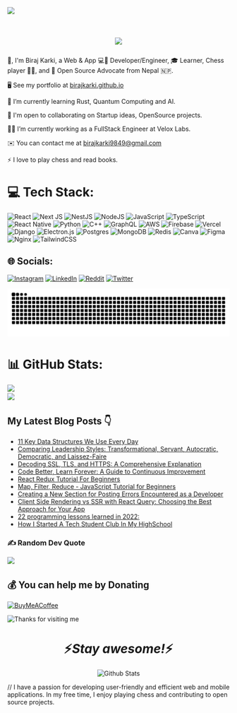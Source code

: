 
[![](https://visitcount.itsvg.in/api?id=birajkarki&icon=8&color=0)](https://visitcount.itsvg.in)

<h1 align="center">
  <a href="https://git.io/typing-svg">
    <img src="https://readme-typing-svg.herokuapp.com/?lines=Namaste+🙏;+Myself+Biraj+Karki!;&center=true&size=30">
  </a>
</h1>


👋, I'm Biraj Karki, a Web & App 💻📱 Developer/Engineer, 🎓 Learner, Chess player 🦸‍♂️, and 🐙 Open Source Advocate from Nepal 🇳🇵.

🖥️ See my portfolio at [birajkarki.github.io](http://birajkarki.github.io)

🧠 I’m currently learning Rust, Quantum Computing and AI.

🤝 I'm open to collaborating on Startup ideas, OpenSource projects.

🧑‍💼 I’m currently working as a FullStack Engineer at Velox Labs.

✉️ You can contact me at birajkarki9849@gmail.com

⚡ I love to play chess and read books.

# 💻 Tech Stack:
![React](https://img.shields.io/badge/react-%2320232a.svg?style=for-the-badge&logo=react&logoColor=%2361DAFB) ![Next JS](https://img.shields.io/badge/Next-black?style=for-the-badge&logo=next.js&logoColor=white)  ![NestJS](https://img.shields.io/badge/nestjs-%23E0234E.svg?style=for-the-badge&logo=nestjs&logoColor=white)  ![NodeJS](https://img.shields.io/badge/node.js-6DA55F?style=for-the-badge&logo=node.js&logoColor=white) ![JavaScript](https://img.shields.io/badge/javascript-%23323330.svg?style=for-the-badge&logo=javascript&logoColor=%23F7DF1E) ![TypeScript](https://img.shields.io/badge/typescript-%23007ACC.svg?style=for-the-badge&logo=typescript&logoColor=white)  ![React Native](https://img.shields.io/badge/react_native-%2320232a.svg?style=for-the-badge&logo=react&logoColor=%2361DAFB) ![Python](https://img.shields.io/badge/python-3670A0?style=for-the-badge&logo=python&logoColor=ffdd54)  ![C++](https://img.shields.io/badge/c++-%2300599C.svg?style=for-the-badge&logo=c%2B%2B&logoColor=white)  ![GraphQL](https://img.shields.io/badge/-GraphQL-E10098?style=for-the-badge&logo=graphql&logoColor=white) ![AWS](https://img.shields.io/badge/AWS-%23FF9900.svg?style=for-the-badge&logo=amazon-aws&logoColor=white)  ![Firebase](https://img.shields.io/badge/firebase-%23039BE5.svg?style=for-the-badge&logo=firebase) ![Vercel](https://img.shields.io/badge/vercel-%23000000.svg?style=for-the-badge&logo=vercel&logoColor=white) ![Django](https://img.shields.io/badge/django-%23092E20.svg?style=for-the-badge&logo=django&logoColor=white) ![Electron.js](https://img.shields.io/badge/Electron-191970?style=for-the-badge&logo=Electron&logoColor=white) ![Postgres](https://img.shields.io/badge/postgres-%23316192.svg?style=for-the-badge&logo=postgresql&logoColor=white) ![MongoDB](https://img.shields.io/badge/MongoDB-%234ea94b.svg?style=for-the-badge&logo=mongodb&logoColor=white) ![Redis](https://img.shields.io/badge/redis-%23DD0031.svg?style=for-the-badge&logo=redis&logoColor=white) ![Canva](https://img.shields.io/badge/Canva-%2300C4CC.svg?style=for-the-badge&logo=Canva&logoColor=white) 	![Figma](https://img.shields.io/badge/figma-%23F24E1E.svg?style=for-the-badge&logo=figma&logoColor=white) ![Nginx](https://img.shields.io/badge/nginx-%23009639.svg?style=for-the-badge&logo=nginx&logoColor=white) ![TailwindCSS](https://img.shields.io/badge/tailwindcss-%2338B2AC.svg?style=for-the-badge&logo=tailwind-css&logoColor=white) 

## 🌐 Socials:

  [![Instagram](https://img.shields.io/badge/Instagram-%23E4405F.svg?logo=Instagram&logoColor=white)](https://instagram.com/thelifeofbiraj)
 [![LinkedIn](https://img.shields.io/badge/LinkedIn-%230077B5.svg?logo=linkedin&logoColor=white)](https://linkedin.com/in/biraj-karki) 
[![Reddit](https://img.shields.io/badge/Reddit-%23FF4500.svg?logo=Reddit&logoColor=white)](https://reddit.com/user/thelifeofbiraj) 
[![Twitter](https://img.shields.io/badge/Twitter-%231DA1F2.svg?logo=Twitter&logoColor=white)](https://twitter.com/thelifeofbiraj) 

<img src="https://raw.githubusercontent.com/birajkarki/birajkarki/output/snake.svg" alt="Snake animation" />



# 📊 GitHub Stats:
![](https://github-readme-stats.vercel.app/api?username=birajkarki&theme=midnight-purple&hide_border=false&include_all_commits=false&count_private=false)<br/>
![](https://github-readme-streak-stats.herokuapp.com/?user=birajkarki&theme=midnight-purple&hide_border=false)<br/>


## My Latest Blog Posts 👇
<!-- HASHNODE_BLOG:START -->
- [11  Key Data Structures We Use Every Day](https://birajkarki.hashnode.dev//11-key-data-structures-we-use-every-day)
- [Comparing Leadership Styles: Transformational, Servant, Autocratic, Democratic, and Laissez-Faire](https://birajkarki.hashnode.dev//comparing-leadership-styles-transformational-servant-autocratic-democratic-and-laissez-faire)
- [Decoding SSL, TLS, and HTTPS: A Comprehensive Explanation](https://birajkarki.hashnode.dev//decoding-ssl-tls-and-https)
- [Code Better, Learn Forever: A Guide to Continuous Improvement](https://birajkarki.hashnode.dev//code-better-learn-forever-a-guide-to-continuous-improvement)
- [React Redux Tutorial For Beginners](https://birajkarki.hashnode.dev//react-redux-tutorial-for-beginners)
- [Map, Filter, Reduce - JavaScript Tutorial for Beginners](https://birajkarki.hashnode.dev//map-filter-reduce-javascript-tutorial-for-beginners)
- [Creating a New Section for Posting Errors Encountered as a Developer](https://birajkarki.hashnode.dev//creating-a-new-section-for-posting-errors-encountered-as-a-developer)
- [Client Side Rendering vs SSR with React Query: Choosing the Best Approach for Your App](https://birajkarki.hashnode.dev//client-side-rendering-vs-ssr-with-react-query)
- [22 programming lessons learned in 2022:](https://birajkarki.hashnode.dev//22-programming-lessons-learned-in-2022)
- [How I Started A Tech Student Club In My HighSchool](https://birajkarki.hashnode.dev//how-i-started-a-tech-student-club-in-my-highschool)
<!-- HASHNODE_BLOG:END -->

### ✍️ Random Dev Quote
![](https://quotes-github-readme.vercel.app/api?type=horizontal&theme=dark)

  ## 💰 You can help me by Donating
  [![BuyMeACoffee](https://img.shields.io/badge/Buy%20Me%20a%20Coffee-ffdd00?style=for-the-badge&logo=buy-me-a-coffee&logoColor=black)](https://buymeacoffee.com/thelifeofbiraj) 

  <img height="120" alt="Thanks for visiting me" width="100%" src="https://raw.githubusercontent.com/BrunnerLivio/brunnerlivio/master/images/marquee.svg" />

<h1 align='center'>⚡️<i>Stay awesome!</i>⚡️</h1>

<p align="center">
        <img src="https://raw.githubusercontent.com/mayhemantt/mayhemantt/Update/svg/Bottom.svg" alt="Github Stats" />
</p>
  // I have a passion for developing user-friendly and efficient web and mobile applications. In my free time, I enjoy playing chess and contributing to open source projects.

